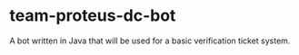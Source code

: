 # team-proteus-dc-bot
A bot written in Java that will be used for a basic verification ticket system.
